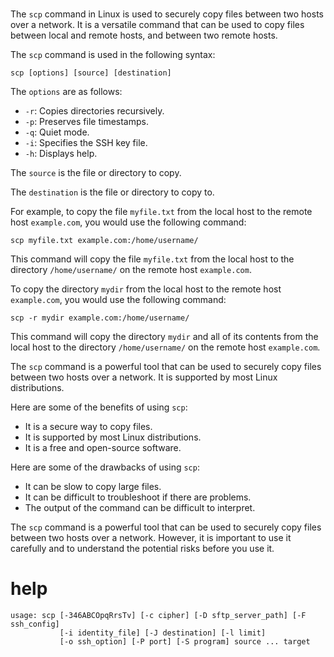 # 

The `scp` command in Linux is used to securely copy files between two hosts over a network. It is a versatile command that can be used to copy files between local and remote hosts, and between two remote hosts.

The `scp` command is used in the following syntax:

```
scp [options] [source] [destination]
```

The `options` are as follows:

* `-r`: Copies directories recursively.
* `-p`: Preserves file timestamps.
* `-q`: Quiet mode.
* `-i`: Specifies the SSH key file.
* `-h`: Displays help.

The `source` is the file or directory to copy.

The `destination` is the file or directory to copy to.

For example, to copy the file `myfile.txt` from the local host to the remote host `example.com`, you would use the following command:

```
scp myfile.txt example.com:/home/username/
```

This command will copy the file `myfile.txt` from the local host to the directory `/home/username/` on the remote host `example.com`.

To copy the directory `mydir` from the local host to the remote host `example.com`, you would use the following command:

```
scp -r mydir example.com:/home/username/
```

This command will copy the directory `mydir` and all of its contents from the local host to the directory `/home/username/` on the remote host `example.com`.

The `scp` command is a powerful tool that can be used to securely copy files between two hosts over a network. It is supported by most Linux distributions.

Here are some of the benefits of using `scp`:

* It is a secure way to copy files.
* It is supported by most Linux distributions.
* It is a free and open-source software.

Here are some of the drawbacks of using `scp`:

* It can be slow to copy large files.
* It can be difficult to troubleshoot if there are problems.
* The output of the command can be difficult to interpret.

The `scp` command is a powerful tool that can be used to securely copy files between two hosts over a network. However, it is important to use it carefully and to understand the potential risks before you use it.

# help 

```
usage: scp [-346ABCOpqRrsTv] [-c cipher] [-D sftp_server_path] [-F ssh_config]
           [-i identity_file] [-J destination] [-l limit]
           [-o ssh_option] [-P port] [-S program] source ... target

```
